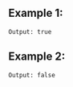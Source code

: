 ## Example 1:

```Input: s = "anagram", t = "nagaram"
Output: true
```

## Example 2:

```Input: s = "rat", t = "car"
Output: false
```